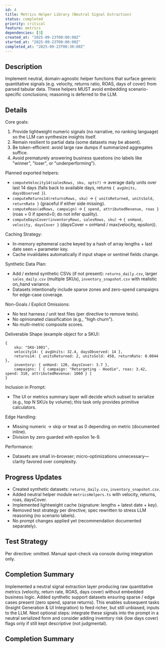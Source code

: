 ```yaml
---
id: 4
title: Metrics Helper Library (Neutral Signal Extraction)
status: completed
priority: critical
feature: metrics
dependencies: [3]
created_at: "2025-09-23T00:00:00Z"
started_at: "2025-09-23T00:00:00Z"
completed_at: "2025-09-23T00:30:00Z"
---
```


## Description
Implement neutral, domain-agnostic helper functions that surface generic quantitative signals (e.g. velocity, returns ratio, ROAS, days of cover) from parsed tabular data. These helpers MUST avoid embedding scenario-specific conclusions; reasoning is deferred to the LLM.

## Details
Core goals:
1. Provide lightweight numeric signals (no narrative, no ranking language) so the LLM can synthesize insights itself.
2. Remain resilient to partial data (some datasets may be absent).
3. Be token-efficient: avoid large raw dumps if summarized aggregates suffice.
4. Avoid prematurely answering business questions (no labels like "winner", "loser", or "underperforming").

Planned exported helpers:
- `computeVelocity14(salesRows, sku, opts?)` → average daily units over last 14 days (falls back to available days, returns `{ avgUnits, daysObserved }`).
- `computeReturns14(returnsRows, sku)` → `{ unitsReturned, unitsSold, returnRate }` (graceful if either side missing).
- `computeRoas(adRows, campaign)` → `{ spend, attributedRevenue, roas }` (roas = 0 if spend=0; do not infer quality).
- `computeDaysCover(inventoryRows, salesRows, sku)` → `{ onHand, velocity, daysCover }` (daysCover = onHand / max(velocity, epsilon)).

Caching Strategy:
- In-memory ephemeral cache keyed by a hash of array lengths + last date seen + parameter key.
- Cache invalidates automatically if input shape or sentinel fields change.

Synthetic Data Plan:
- Add / extend synthetic CSVs (if not present): `returns_daily.csv`, larger `sales_daily.csv` (multiple SKUs), `inventory_snapshot.csv` with realistic on_hand variance.
- Datasets intentionally include sparse zones and zero-spend campaigns for edge-case coverage.

Non-Goals / Explicit Omissions:
- No test harness / unit test files (per directive to remove tests).
- No opinionated classification (e.g., "high churn").
- No multi-metric composite scores.

Deliverable Shape (example object for a SKU):
```
{
	sku: "SKU-1001",
	velocity14: { avgUnits: 32.4, daysObserved: 14 },
	returns14: { unitsReturned: 2, unitsSold: 450, returnRate: 0.0044 },
	inventory: { onHand: 120, daysCover: 3.7 },
	campaigns: [ { campaign: "Retargeting - Hoodie", roas: 3.42, spend: 310, attributedRevenue: 1060 } ]
}
```

Inclusion in Prompt:
- The UI or metrics summary layer will decide which subset to serialize (e.g., top N SKUs by volume); this task only provides primitive calculators.

Edge Handling:
- Missing numeric -> skip or treat as 0 depending on metric (documented inline).
- Division by zero guarded with epsilon 1e-9.

Performance:
- Datasets are small in-browser; micro-optimizations unnecessary—clarity favored over complexity.

## Progress Updates

- Created synthetic datasets: `returns_daily.csv`, `inventory_snapshot.csv`.
- Added neutral helper module `metricsHelpers.ts` with velocity, returns, roas, daysCover.
- Implemented lightweight cache (signature: lengths + latest date + key).
- Removed test strategy per directive; spec rewritten to stress LLM reasoning (no scenario labels).
- No prompt changes applied yet (recommendation documented separately).

## Test Strategy
Per directive: omitted. Manual spot-check via console during integration only.

## Completion Summary
Implemented a neutral signal extraction layer producing raw quantitative metrics (velocity, return rate, ROAS, days cover) without embedded business logic. Added synthetic support datasets ensuring sparse / edge cases present (zero spend, sparse returns). This enables subsequent tasks (Insight Generation & UI Integration) to feed richer, but still unbiased, inputs to the LLM. Next optional steps: integrate these signals into the prompt in a neutral serialized form and consider adding inventory risk (low days cover) flags only if still kept descriptive (not judgmental).

## Completion Summary
